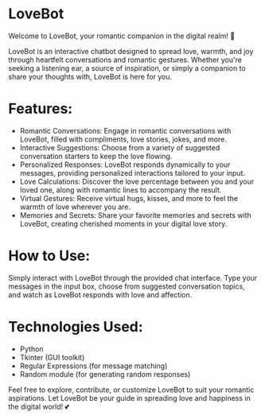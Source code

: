 # LoveBot
Welcome to LoveBot, your romantic companion in the digital realm! 💖

LoveBot is an interactive chatbot designed to spread love, warmth, and joy through heartfelt conversations and romantic gestures. Whether you're seeking a listening ear, a source of inspiration, or simply a companion to share your thoughts with, LoveBot is here for you.

# Features:
* Romantic Conversations: Engage in romantic conversations with LoveBot, filled with compliments, love stories, jokes, and more.
* Interactive Suggestions: Choose from a variety of suggested conversation starters to keep the love flowing.
* Personalized Responses: LoveBot responds dynamically to your messages, providing personalized interactions tailored to your input.
* Love Calculations: Discover the love percentage between you and your loved one, along with romantic lines to accompany the result.
* Virtual Gestures: Receive virtual hugs, kisses, and more to feel the warmth of love wherever you are.
* Memories and Secrets: Share your favorite memories and secrets with LoveBot, creating cherished moments in your digital love story.

# How to Use:
Simply interact with LoveBot through the provided chat interface. Type your messages in the input box, choose from suggested conversation topics, and watch as LoveBot responds with love and affection.

# Technologies Used:
* Python
* Tkinter (GUI toolkit)
* Regular Expressions (for message matching)
* Random module (for generating random responses)

Feel free to explore, contribute, or customize LoveBot to suit your romantic aspirations. Let LoveBot be your guide in spreading love and happiness in the digital world! 💕

